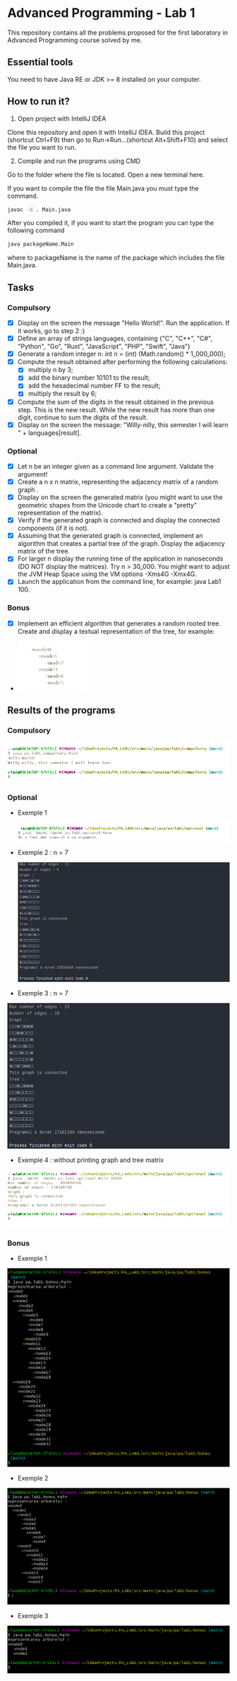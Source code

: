 # Advanced Programming - Lab 1

This repository contains all the problems proposed for the first laboratory in Advanced Programming course 
solved by me.

## Essential tools

You need to have Java RE or JDK >= 8 installed on your computer.

## How to run it?

1. Open project with IntelliJ IDEA 

Clone this repository and open it with IntelliJ IDEA. Build this project
(shortcut Ctrl+F9) then go to Run->Run...(shortcut Alt+Shift+F10) and select
the file you want to run.

2. Compile and run the programs using CMD

Go to the folder where the file is located. Open a new terminal here.

If you want to compile the file the file Main.java you must type the command.

```bash
javac -d . Main.java
```

After you compiled it, if you want to start the program you can type the
following command

```bash
java packageName.Main
```

where to packageName is the name of the package which includes the file Main.java.

## Tasks

### Compulsory 

- [x] Display on the screen the message "Hello World!". Run the application. If it works, go to step 2 :) 
- [x] Define an array of strings languages, containing {"C", "C++", "C#", "Python", "Go", "Rust", "JavaScript", "PHP", "Swift", "Java"}
- [x] Generate a random integer n: int n = (int) (Math.random() * 1_000_000);
- [x] Compute the result obtained after performing the following calculations:
    - [x] multiply n by 3;
    - [x] add the binary number 10101 to the result;
    - [x] add the hexadecimal number FF to the result;
    - [x] multiply the result by 6;
- [x] Compute the sum of the digits in the result obtained in the previous step. This is the new result. While the new result has more than one digit, continue to sum the digits of the result.
- [x] Display on the screen the message: "Willy-nilly, this semester I will learn " + languages[result].

### Optional 

- [x] Let n be an integer given as a command line argument. Validate the argument!
- [x] Create a n x n matrix, representing the adjacency matrix of a random graph .
- [x] Display on the screen the generated matrix (you might want to use the geometric shapes from the Unicode chart to create a "pretty" representation of the matrix).
- [x] Verify if the generated graph is connected and display the connected components (if it is not).
- [x] Assuming that the generated graph is connected, implement an algorithm that creates a partial tree of the graph. Display the adjacency matrix of the tree.
- [x] For larger n display the running time of the application in nanoseconds (DO NOT display the matrices). Try n > 30_000. You might want to adjust the JVM Heap Space using the VM options -Xms4G -Xmx4G.
- [x] Launch the application from the command line, for example: java Lab1 100.

### Bonus 

- [x] Implement an efficient algorithm that generates a random rooted tree. Create and display a textual representation of the tree, for example:
- ![alt text](readme_images/bonus_exemple.png)

## Results of the programs

### Compulsory

![](readme_images/compulsory_program.png)

### Optional

- Exemple 1
  
  ![alt text](readme_images/optional_exemple_2.png)

- Exemple 2 : n = 7
  
  ![](readme_images/optional_exemple.png)

- Exemple 3 : n = 7

![](readme_images/optional_exemple_1.png)
  
- Exemple 4 : without printing graph and tree matrix

![](readme_images/optional_exemple_3.png)


### Bonus

- Exemple 1

![](readme_images/bonus_program_1.png)

- Exemple 2

![](readme_images/bonus_program_2.png)

- Exemple 3

![](readme_images/bonus_program_3.png)
